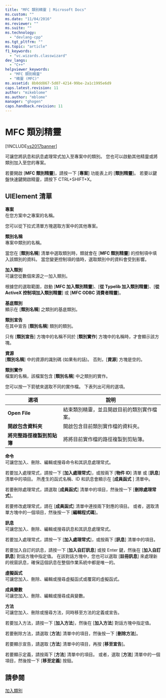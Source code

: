 ```yaml
---
title: "MFC 類別精靈 | Microsoft Docs"
ms.custom: ""
ms.date: "11/04/2016"
ms.reviewer: ""
ms.suite: ""
ms.technology: 
  - "devlang-cpp"
ms.tgt_pltfrm: ""
ms.topic: "article"
f1_keywords: 
  - "vc.wizards.classwizard"
dev_langs: 
  - "C++"
helpviewer_keywords: 
  - "MFC 類別精靈"
  - "精靈 (MFC)"
ms.assetid: 8b0dd867-5d07-4214-99be-2a1c1995e6d9
caps.latest.revision: 11
author: "mikeblome"
ms.author: "mblome"
manager: "ghogen"
caps.handback.revision: 11
---
```

# MFC 類別精靈
[!INCLUDE[vs2017banner](../../assembler/inline/includes/vs2017banner.md)]

可讓您將訊息和訊息處理常式加入至專案中的類別。  您也可以啟動其他精靈或將類別加入至您的專案。  
  
 若要開啟 \[**MFC 類別精靈**\]，請按一下 \[**專案**\] 功能表上的 \[**類別精靈**\]。  若要以鍵盤快速鍵開啟精靈，請按下 CTRL\+SHIFT\+X。  
  
## UIElement 清單  
 **專案**  
 在您方案中之專案的名稱。  
  
 您可以從下拉式清單方塊選取方案中的其他專案。  
  
 **類別名稱**  
 專案中類別的名稱。  
  
 當您在 \[**類別名稱**\] 清單中選取類別時，類就會在 \[**MFC 類別精靈**\] 的控制項中填入該類別的資料。  當您變更控制項的值時，選取類別中的資料會受到影響。  
  
 **加入類別**  
 可讓您從數個來源之一加入類別。  
  
 根據您的選取範圍，啟動 \[**MFC 加入類別精靈**\]、\[**從 Typelib 加入類別精靈**\]、\[**從 ActiveX 控制項加入類別精靈**\] 或 \[**MFC ODBC 消費者精靈**\]。  
  
 **基底類別**  
 顯示在 \[**類別名稱**\] 之類別的基底類別。  
  
 **類別宣告**  
 在其中宣告 \[**類別名稱**\] 類別的類別。  
  
 只有 \[**類別宣告**\] 方塊中的名稱不同於 \[**類別實作**\] 方塊中的名稱時，才會顯示該方塊。  
  
 **資源**  
 \[**類別名稱**\] 中的資源的識別碼 \(如果有的話\)。  否則，\[**資源**\] 方塊是空的。  
  
 **類別實作**  
 檔案的名稱，該檔案包含 \[**類別名稱**\] 中之類別的實作。  
  
 您可以按一下箭號來選取不同的實作檔。  下表列出可用的選項。  
  
|選項|說明|  
|--------|--------|  
|**Open File**|結束類別精靈，並且開啟目前的類別實作檔案。|  
|**開啟包含資料夾**|開啟包含目前類別實作檔的資料夾。|  
|**將完整路徑複製到剪貼簿**|將將目前實作檔的路徑複製到剪貼簿。|  
  
 **命令**  
 可讓您加入、刪除、編輯或搜尋命令和其訊息處理常式。  
  
 若要加入處理常式，請按一下 \[**加入處理常式**\]，或按兩下 \[**物件 ID**\] 清單 或 \[**訊息**\] 清單中的項目。  所產生的函式名稱、ID 和訊息會顯示在 \[**成員函式** \] 清單中。  
  
 若要刪除處理常式，請選取 \[**成員函式**\] 清單中的項目，然後按一下 \[**刪除處理常式**\]。  
  
 若要修改處理常式，請在 \[**成員函式**\] 清單中連按兩下對應的項目。  或者，選取清單方塊中的一個項目，然後按一下 \[**編輯程式碼**\]。  
  
 **訊息**  
 可讓您加入、刪除、編輯或搜尋訊息和其訊息處理常式。  
  
 若要加入處理常式，請按一下 \[**加入處理常式**\]，或按兩下 \[**訊息**\] 清單中的項目。  
  
 若要加入自訂的訊息，請按一下 \[**加入自訂訊息**\] 或按 Enter 鍵，然後在 \[**加入自訂訊息**\] 對話方塊中指定值。  在該對話方塊中，您也可以選取 \[**註冊訊息**\] 來處理新的視窗訊息，確保這個訊息在整個作業系統中都是唯一的。  
  
 **虛擬函式**  
 可讓您加入、刪除、編輯或搜尋虛擬函式或覆寫的虛擬函式。  
  
 **成員變數**  
 可讓您加入、刪除、編輯或搜尋成員變數。  
  
 **方法**  
 可讓您加入、刪除或搜尋方法，同時移至方法的定義或宣告。  
  
 若要加入方法，請按一下 \[**加入方法**\]，然後在 \[**加入方法**\] 對話方塊中指定值。  
  
 若要刪除方法，請選取 \[**方法**\] 清單中的項目，然後按一下 \[**刪除方法**\]。  
  
 若要顯示宣告，請選取 \[**方法**\] 清單中的項目，再按 \[**移至宣告**\]。  
  
 若要顯示定義，請按兩下 \[**方法**\] 清單中的項目。  或者，選取 \[**方法**\] 清單中的一個項目，然後按一下 \[**移至定義**\] 按鈕。  
  
## 請參閱  
 [加入類別](../../ide/adding-a-class-visual-cpp.md)